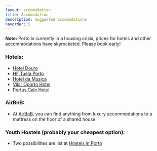 ```yaml
---
layout: accomodation
title: Accomodation
description: Suggested accomodations
navorder: 5
---
```


**Note:** Porto is currently in a housing crisis; prices for hotels and other accommodations have skyrocketed. Please book early!

### Hotels:

- [Hotel Douro](https://www.hoteldouro.pt/en)
- [HF Tuela Porto](https://www.hfhotels.com/en/hotels-en/hf-tuela-porto-en/)
- [Hotel da Musica](https://www.hoteldamusica.com/en/)
- [Vilar Oporto Hotel](https://casa-de-vilar.portohotel.net/en/)
- [Portus Cale Hotel](https://www.portuscalehotel.com/en/)


### AirBnB:

- At [AirBnB](https://www.airbnb.pt/porto-portugal/stays), you can find anything from luxury accommodations to a mattress on the floor of a shared house


### Youth Hostels (probably your cheapest option):

- Two possibilities are list at [Hostels in Porto](https://www.hostelworld.com/hostels/europe/portugal/porto/) 

